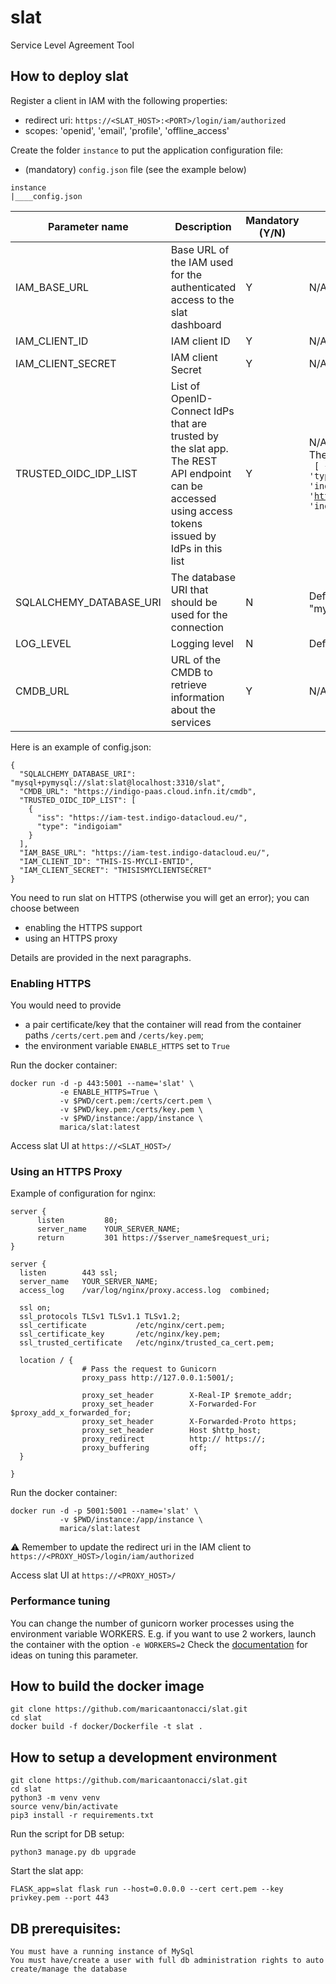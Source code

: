 # slat
Service Level Agreement Tool

## How to deploy slat
Register a client in IAM with the following properties:

- redirect uri: `https://<SLAT_HOST>:<PORT>/login/iam/authorized`
- scopes: 'openid', 'email', 'profile', 'offline_access'

Create the folder `instance` to put the application configuration file:
 - (mandatory) `config.json` file (see the example below)
 
````
instance
|____config.json
````

| Parameter name  | Description | Mandatory (Y/N) | Default Value 
| -------------- | ------------- |------------- |------------- |
| IAM_BASE_URL | Base URL of the IAM used for the authenticated access to the slat dashboard  | Y | N/A
| IAM_CLIENT_ID | IAM client ID | Y | N/A
| IAM_CLIENT_SECRET | IAM client Secret | Y | N/A
| TRUSTED_OIDC_IDP_LIST | List of OpenID-Connect IdPs that are trusted by the slat app.<br>The REST API endpoint can be accessed using access tokens issued by IdPs in this list  | Y | N/A.<br>The format of this field is:<br> <code> [ { 'iss': 'https://iam.example.org/', 'type': 'indigoiam' }, { 'iss': 'https://iam2.example.org/', 'type': 'indigoiam' }  ] </code>
| SQLALCHEMY_DATABASE_URI | The database URI that should be used for the connection | N | Default: "mysql+pymysql://slat:slat@localhost:3306/slat"
| LOG_LEVEL | Logging level | N | Default: INFO
| CMDB_URL | URL of the CMDB to retrieve information about the services | Y | N/A

Here is an example of config.json:
````
{
  "SQLALCHEMY_DATABASE_URI": "mysql+pymysql://slat:slat@localhost:3310/slat",
  "CMDB_URL": "https://indigo-paas.cloud.infn.it/cmdb",
  "TRUSTED_OIDC_IDP_LIST": [
    {
      "iss": "https://iam-test.indigo-datacloud.eu/",
      "type": "indigoiam"
    }
  ],
  "IAM_BASE_URL": "https://iam-test.indigo-datacloud.eu/",
  "IAM_CLIENT_ID": "THIS-IS-MYCLI-ENTID",
  "IAM_CLIENT_SECRET": "THISISMYCLIENTSECRET"
}
````

You need to run slat on HTTPS (otherwise you will get an error); you can choose between
- enabling the HTTPS support
- using an HTTPS proxy

Details are provided in the next paragraphs.

### Enabling HTTPS

You would need to provide
- a pair certificate/key that the container will read from the container paths `/certs/cert.pem` and `/certs/key.pem`;
- the environment variable `ENABLE_HTTPS` set to `True`
 

Run the docker container:
```
docker run -d -p 443:5001 --name='slat' \
           -e ENABLE_HTTPS=True \
           -v $PWD/cert.pem:/certs/cert.pem \
           -v $PWD/key.pem:/certs/key.pem \
           -v $PWD/instance:/app/instance \
           marica/slat:latest
```
Access slat UI at `https://<SLAT_HOST>/`

### Using an HTTPS Proxy 

Example of configuration for nginx:
```
server {
      listen         80;
      server_name    YOUR_SERVER_NAME;
      return         301 https://$server_name$request_uri;
}

server {
  listen        443 ssl;
  server_name   YOUR_SERVER_NAME;
  access_log    /var/log/nginx/proxy.access.log  combined;

  ssl on;
  ssl_protocols TLSv1 TLSv1.1 TLSv1.2;
  ssl_certificate           /etc/nginx/cert.pem;
  ssl_certificate_key       /etc/nginx/key.pem;
  ssl_trusted_certificate   /etc/nginx/trusted_ca_cert.pem;

  location / {
                # Pass the request to Gunicorn
                proxy_pass http://127.0.0.1:5001/;

                proxy_set_header        X-Real-IP $remote_addr;
                proxy_set_header        X-Forwarded-For $proxy_add_x_forwarded_for;
                proxy_set_header        X-Forwarded-Proto https;
                proxy_set_header        Host $http_host;
                proxy_redirect          http:// https://;
                proxy_buffering         off;
  }

}
```

Run the docker container:

```
docker run -d -p 5001:5001 --name='slat' \
           -v $PWD/instance:/app/instance \
           marica/slat:latest
```
:warning: Remember to update the redirect uri in the IAM client to `https://<PROXY_HOST>/login/iam/authorized`

Access slat UI at `https://<PROXY_HOST>/`

### Performance tuning

You can change the number of gunicorn worker processes using the environment variable WORKERS.
E.g. if you want to use 2 workers, launch the container with the option `-e WORKERS=2`
Check the [documentation](http://docs.gunicorn.org/en/stable/design.html#how-many-workers) for ideas on tuning this parameter.

## How to build the docker image

```
git clone https://github.com/maricaantonacci/slat.git
cd slat
docker build -f docker/Dockerfile -t slat .
```

## How to setup a development environment

```
git clone https://github.com/maricaantonacci/slat.git
cd slat
python3 -m venv venv
source venv/bin/activate
pip3 install -r requirements.txt
```

Run the script for DB setup:
```
python3 manage.py db upgrade
```

Start the slat app:
```
FLASK_app=slat flask run --host=0.0.0.0 --cert cert.pem --key privkey.pem --port 443
```

## DB prerequisites:

```
You must have a running instance of MySql
You must have/create a user with full db administration rights to auto create/manage the database
```
